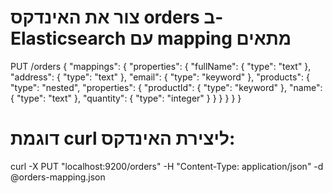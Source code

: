 # צור את האינדקס orders ב-Elasticsearch עם mapping מתאים
PUT /orders
{
  "mappings": {
    "properties": {
      "fullName": { "type": "text" },
      "address": { "type": "text" },
      "email": { "type": "keyword" },
      "products": {
        "type": "nested",
        "properties": {
          "productId": { "type": "keyword" },
          "name": { "type": "text" },
          "quantity": { "type": "integer" }
        }
      }
    }
  }
}

# דוגמת curl ליצירת האינדקס:
curl -X PUT "localhost:9200/orders" -H "Content-Type: application/json" -d @orders-mapping.json
